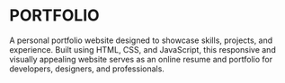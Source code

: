 # PORTFOLIO
A personal portfolio website designed to showcase skills, projects, and experience. Built using HTML, CSS, and JavaScript, this responsive and visually appealing website serves as an online resume and portfolio for developers, designers, and professionals.
